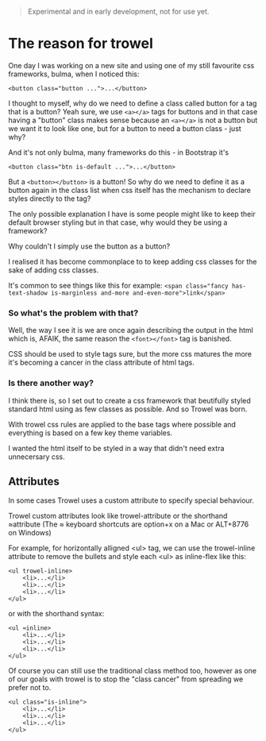> Experimental and in early development, not for use yet.

# The reason for trowel
One day I was working on a new site and using one of my still favourite css frameworks, bulma, when I noticed this:

`<button class="button ...">...</button>`

I thought to myself, why do we need to define a class called button for a tag that is a button? Yeah sure, we use `<a></a>` tags for buttons and in that case having a "button" class makes sense because an `<a></a>` is not a button but we want it to look like one,
but for a button to need a button class - just why?

And it's not only bulma, many frameworks do this - in Bootstrap it's

`<button class="btn is-default ...">...</button>`

But a `<button></button>` is a button! So why do we need to define it as a button again in the class list when css itself has the mechanism to declare styles directly to the tag?

The only possible explanation I have is some people might like to keep their default browser styling but in that case, why would they be using a framework?

Why couldn't I simply use the button as a button?

I realised it has become commonplace to to keep adding css classes for the sake of adding css classes.

It's common to see things like this for example:
`<span class="fancy has-text-shadow is-marginless and-more and-even-more">link</span>`

### So what's the problem with that?
Well, the way I see it is we are once again describing the output in the html which is, AFAIK, the same reason the `<font></font>` tag is banished.

CSS should be used to style tags sure, but the more css matures the more it's becoming a cancer in the class attribute of html tags.

### Is there another way?
I think there is, so I set out to create a css framework that beutifully styled standard html using as few classes as possible. And so Trowel was born.

With trowel css rules are applied to the base tags where possible and everything is based on a few key theme variables.

I wanted the html itself to be styled in a way that didn't need extra unnecersary css.

## Attributes
In some cases Trowel uses a custom attribute to specify special behaviour.

Trowel custom attributes look like trowel-attribute or the shorthand ≈attribute
(The ≈ keyboard shortcuts are option+x on a Mac or ALT+8776 on Windows)

For example, for horizontally alligned &lt;ul&gt; tag, we can use the trowel-inline
attribute to remove the bullets and style each &lt;ul&gt; as inline-flex like this:

```
<ul trowel-inline>
    <li>...</li>
    <li>...</li>
    <li>...</li>
</ul>
```
or with the shorthand syntax:
```
<ul ≈inline>
    <li>...</li>
    <li>...</li>
    <li>...</li>
</ul>
```
Of course you can still use the traditional class method too, however as one of our goals with trowel is to stop the "class cancer" from spreading we prefer not to.
```
<ul class="is-inline">
    <li>...</li>
    <li>...</li>
    <li>...</li>
</ul>
```

